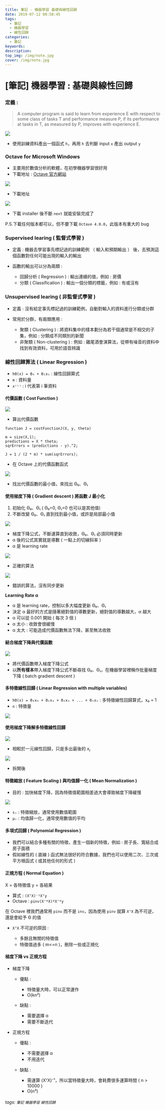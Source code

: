 ```yaml
---
title: 筆記 - 機器學習 基礎與線性回歸
date: 2019-07-12 08:58:45
tags:
  - 筆記
  - 機器學習
  - 線性回歸
categories:
  - 筆記
keywords:
description:
top_img: /img/note.jpg
cover: /img/note.jpg
---
```

# [筆記] 機器學習 : 基礎與線性回歸

### 定義 :
 
>  A computer program is said to learn from experience E with respect to some class of tasks T and performance measure P, if its performance at tasks in T, as measured by P, improves with experience E.
  
![](https://i.imgur.com/pBIYQVb.png)

* 使用訓練資料產出一個函式 `h`，再用 `h` 去判斷 input `x` 產出 output `y`

### Octave for Microsoft Windows

* 主要用於數值分析的軟體，在初學機器學習很好用
* 下載地址 : [Octave 官方網站](http://wiki.octave.org/Octave_for_Microsoft_Windows)

![](https://i.imgur.com/DOyKeIN.png)

* 下載地址

![](https://i.imgur.com/Dsv02Tn.png)

* 下載 installer 後不斷 `next` 就能安裝完成了

P.S.下載任何版本都可以，但不要下載 `Octave 4.0.0`，此版本有重大的 bug

### Supervised learing ( 監督式學習 )

* 定義 : 機器去學習事先標記過的訓練範例 （ 輸入和預期輸出 ） 後，去預測這個函數對任何可能出現的輸入的輸出
* 函數的輸出可以分為兩類 :

    * 回歸分析 ( Regression ) : 輸出連續的值，例如 : 房價
    * 分類 ( Classification ) : 輸出一個分類的標籤，例如 : 有或沒有

### Unsupervised learing ( 非監督式學習 )

* 定義 : 沒有給定事先標記過的訓練範例，自動對輸入的資料進行分類或分群
* 常用於分群，有兩類應用 :

    * 聚類 ( Clustering ) : 將資料集中的樣本劃分為若干個通常是不相交的子集，例如 : 分類成不同類別的新聞
    * 非聚類 ( Non-clustering ) : 例如 : 雞尾酒會演算法，從帶有噪音的資料中找到有效資料，可用於語音辨識

### 線性回歸算法 ( Linear Regression )

* `hΘ(x) = Θ₀ + Θ₁x₁` : 線性回歸算式
* `m` : 資料量
* `x⁽ⁱ⁾` : i 代表第 i 筆資料

#### 代價函數 ( Cost Function )

![](https://i.imgur.com/2UNCKfj.png)

* 算出代價函數

```Octave=
function J = costFunctionJ(X, y, theta)

m = size(X,1);
predictions = X * theta;
sqrErrors = (predictions - y).^2;

J = 1 / (2 * m) * sum(sqrErrors);
```

* 在 Octave 上的代價函數函式

![](https://i.imgur.com/ryFygNy.png)

* 找出代價函數的最小值，來找出 Θ₀、Θ₁

#### 使用梯度下降 ( Gradient descent ) 將函數 J 最小化

1. 初始化 Θ₀、Θ₁ ( Θ₀=0, Θ₁=0 也可以是其他值)
2. 不斷改變 Θ₀、Θ₁ 直到找到最小值，或許是局部最小值

![](https://i.imgur.com/lDD0Y7J.png)

* 梯度下降公式，不斷運算直到收斂，Θ₀、Θ₁ 必須同時更新
* α 後的公式其實就是導數 ( 一點上的切線斜率 )
* α 是 learning rate

![](https://i.imgur.com/PLkKjd4.png)

* 正確的算法

![](https://i.imgur.com/CmwvFgc.png)

* 錯誤的算法，沒有同步更新

**Learning Rate α**

* α 是 learning rate，控制以多大幅度更新 Θ₀、Θ₁
* 決定 α 最好的方式是隨著絕對值的導數更新，絕對值的導數越大，α 越大
* α 可以從 0.001 開始 ( 每次 3 倍 )
* α 太小 : 收斂會很緩慢
* α 太大 : 可能造成代價函數無法下降，甚至無法收斂

#### 結合梯度下降與代價函數

![](https://i.imgur.com/kR0TFuh.png)

* 將代價函數帶入梯度下降公式
* 以**所有樣本**帶入梯度下降公式不斷尋找 Θ₀、Θ₁，在機器學習裡稱作批量梯度下降 ( batch gradient descent )

#### 多特徵線性回歸 ( Linear Regression with multiple variables)

* `hΘ(x) = Θ₀x₀ + Θ₁x₁ + Θ₂x₂ + ... + Θₙxₙ` : 多特徵線性回歸算式，x₀ = 1
* `n` : 特徵量

![](https://i.imgur.com/pOI4Lqt.png)

#### 使用梯度下降解多特徵線性回歸

![](https://i.imgur.com/4QvQlBf.png)

* 相較於一元線性回歸，只是多出最後的 xⱼ

![](https://i.imgur.com/ATD0b1b.png)

* 拆開後

#### 特徵縮放 ( Feature Scaling ) 與均值歸一化 ( Mean Normalization )

* 目的 : 加快梯度下降，因為特徵值範圍相差過大會導致梯度下降緩慢

![](https://i.imgur.com/HTHEYLJ.png)

* `sᵢ` : 特徵縮放，通常使用數值範圍
* `μᵢ` : 均值歸一化，通常使用數值的平均

#### 多項式回歸 ( Polynomial Regression )

* 我們可以結合多種有關的特徵，產生一個新的特徵，例如 : 房子長、寬結合成房子面積
* 假如線性的 ( 直線 ) 函式無法很好的符合數據，我們也可以使用二次、三次或平方根函式 ( 或其他任何的形式 )

#### 正規方程 ( Normal Equation )

X = 各特徵值
y = 各結果

* 算式 : `(XᵀX)⁻¹Xᵀy`
* Octave : `pinv(X'*X)*X'*y`

在 Octave 裡我們通常用 `pinv` 而不是 `inv`，因為使用 `pinv` 就算 `XᵀX` 為不可逆，還是會給予 Θ 的值

* `XᵀX` 不可逆的原因 :

    * 多餘且無關的特徵值
    * 特徵值過多 ( m<=n )，刪除一些或正規化

#### 梯度下降 vs 正規方程

* 梯度下降

    * 優點 : 

        * 特徵量大時，可以正常運作
        * O(kn²)

    * 缺點 : 

        * 需要選擇 α
        * 需要不斷迭代

* 正規方程

    * 優點 : 

        * 不需要選擇 α
        * 不用迭代

    * 缺點 : 

        * 需運算 (XᵀX)⁻¹，所以當特徵量大時，會耗費很多運算時間 ( n > 10000 )
        * O(n³)

###### tags: `筆記` `機器學習` `線性回歸`